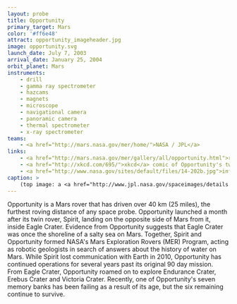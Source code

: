 ```yaml
---
layout: probe
title: Opportunity
primary_target: Mars
color: '#ff6e48'
attract: opportunity_imageheader.jpg
image: opportunity.svg
launch_date: July 7, 2003
arrival_date: January 25, 2004
orbit_planet: Mars
instruments:
    - drill
    - gamma ray spectrometer
    - hazcams
    - magnets
    - microscope
    - navigational camera
    - panoramic camera
    - thermal spectrometer
    - x-ray spectrometer
teams:
    - <a href="http://mars.nasa.gov/mer/home/">NASA / JPL</a>
links:
    - <a href="http://mars.nasa.gov/mer/gallery/all/opportunity.html">raw images</a> taken by Opportunity
    - <a href="http://xkcd.com/695/">xkcd</a> comic of Opportunity's twin, Spirit
    - <a href="http://www.nasa.gov/sites/default/files/14-202b.jpg">infographic</a> of the distances rovers have driven on the Moon and Mars
caption: >
    (top image: a <a href="http://www.jpl.nasa.gov/spaceimages/details.php?id=PIA13596">mosaic of Yankee Clipper crater</a> on Mars witnessed by Opportunity, NASA/JPL-Caltech)
---
```

Opportunity is a Mars rover that has driven over 40 km (25 miles), the furthest roving distance of any space probe. Opportunity launched a month after its twin rover, Spirit, landing on the opposite side of Mars from it, inside Eagle Crater. Evidence from Opportunity suggests that Eagle Crater was once the shoreline of a salty sea on Mars. Together, Spirit and Opportunity formed NASA's Mars Exploration Rovers (MER) Program, acting as robotic geologists in search of answers about the history of water on Mars. While Spirit lost communication with Earth in 2010, Opportunity has continued operations for several years past its original 90 day mission. From Eagle Crater, Opportunity roamed on to explore Endurance Crater, Erebus Crater and Victoria Crater. Recently, one of Opportunity's seven memory banks has been failing as a result of its age, but the six remaining continue to survive.



